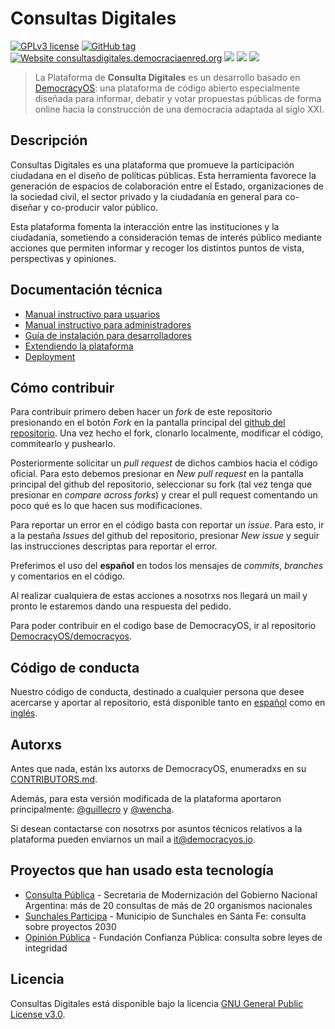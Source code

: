 # Consultas Digitales
[![GPLv3 license](https://img.shields.io/badge/License-GPLv3-blue.svg)](https://github.com/DemocraciaEnRed/consultas-digitales/blob/master/LICENSE.md)
[![GitHub tag](https://img.shields.io/github/tag/DemocraciaEnRed/consultas-digitales.svg)](https://github.com/DemocraciaEnRed/consultas-digitales/tags/)
[![Website consultasdigitales.democraciaenred.org](https://img.shields.io/website-up-down-green-red/http/consultasdigitales.democraciaenred.org.svg)](https://consultasdigitales.democraciaenred.org/)
![](https://github.com/DemocraciaEnRed/consultas-digitales/workflows/Docker%20Image%20CI/badge.svg)
![](https://img.shields.io/docker/cloud/automated/democraciaenred/consultas-digitales)
![](https://img.shields.io/docker/cloud/build/democraciaenred/consultas-digitales)

> La Plataforma de **Consulta Digitales** es un desarrollo basado en [DemocracyOS](https://github.com/DemocracyOS/democracyos): una plataforma de código abierto especialmente diseñada para informar, debatir y votar propuestas públicas de forma online hacia la construcción de una democracia adaptada al siglo XXI.

## Descripción
Consultas Digitales es una plataforma que promueve la participación ciudadana en el diseño de políticas públicas.
Esta herramienta favorece la generación de espacios de colaboración entre el Estado, organizaciones de la sociedad civil, el sector privado y la ciudadanía en general para co-diseñar y co-producir valor público.

Esta plataforma fomenta la interacción entre las instituciones y la ciudadanía, sometiendo a consideración temas de interés público mediante acciones que permiten informar y recoger los distintos puntos de vista, perspectivas y opiniones.

## Documentación técnica
- [Manual instructivo para usuarios](/docs/manual-usuarios.md)
- [Manual instructivo para administradores](/docs/manual-admin.md)
- [Guía de instalación para desarrolladores](/docs/development.md)
- [Extendiendo la plataforma](/docs/personalizacion.md)
- [Deployment](/deployment/README.md)

## Cómo contribuir
Para contribuir primero deben hacer un _fork_ de este repositorio presionando en el botón _Fork_ en la pantalla principal del [github del repositorio](https://github.com/DemocraciaEnRed/consultas-digitales). Una vez hecho el fork, clonarlo localmente, modificar el código, commitearlo y pushearlo.

Posteriormente solicitar un _pull request_ de dichos cambios hacia el código oficial. Para esto debemos presionar en _New pull request_ en la pantalla principal del github del repositorio, seleccionar su fork (tal vez tenga que presionar en _compare across forks_) y crear el pull request comentando un poco qué es lo que hacen sus modificaciones.

Para reportar un error en el código basta con reportar un _issue_. Para esto, ir a la pestaña _Issues_ del github del repositorio, presionar _New issue_ y seguir las instrucciones descriptas para reportar el error.

Preferimos el uso del __español__ en todos los mensajes de _commits_, _branches_ y comentarios en el código.

Al realizar cualquiera de estas acciones a nosotrxs nos llegará un mail y pronto le estaremos dando una respuesta del pedido.

Para poder contribuir en el codigo base de DemocracyOS, ir al repositorio [DemocracyOS/democracyos](https://github.com/DemocracyOS/democracyos).

## Código de conducta
Nuestro código de conducta, destinado a cualquier persona que desee acercarse y aportar al repositorio, está disponible tanto en [español](CODIGO_DE_CONDUCTA.md) como en [inglés](CODE_OF_CONDUCT.md).

## Autorxs
Antes que nada, están lxs autorxs de DemocracyOS, enumeradxs en su [CONTRIBUTORS.md](https://github.com/DemocracyOS/app/blob/master/CONTRIBUTORS.md).

Además, para esta versión modificada de la plataforma aportaron principalmente: [@guillecro](https://github.com/guillecro) y [@wencha](https://github.com/wencha).

Si desean contactarse con nosotrxs por asuntos técnicos relativos a la plataforma pueden enviarnos un mail a [it@democracyos.io](mailto:it@democracyos.io).

## Proyectos que han usado esta tecnología
- [Consulta Pública](https://consultapublica.argentina.gob.ar/) - Secretaria de Modernización del Gobierno Nacional Argentina: más de 20 consultas de más de 20 organismos nacionales
- [Sunchales Participa](https://sunchales.democraciaenred.org/) - Municipio de Sunchales en Santa Fe: consulta sobre proyectos 2030
- [Opinión Pública](https://opinionpublica.funpublica.com.ar/) - Fundación Confianza Pública: consulta sobre leyes de integridad

## Licencia
Consultas Digitales está disponible bajo la licencia [GNU General Public License v3.0](LICENSE.md).
